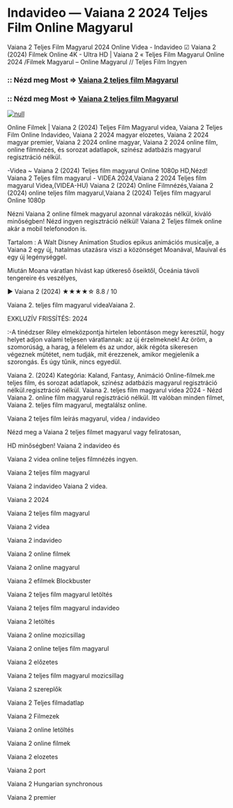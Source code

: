 # Indavideo — Vaiana 2 2024 Teljes Film Online Magyarul

Vaiana 2 Teljes Film Magyarul 2024 Online Videa - Indavideo ☑ Vaiana 2 (2024) Filmek Online 4K - Ultra HD | Vaiana 2 « Teljes Film Magyarul Online 2024 /Filmek Magyarul – Online Magyarul // Teljes Film Ingyen

### :: Nézd meg Most => [Vaiana 2 teljes film Magyarul](https://t.co/lIuTbfix1j)

### :: Nézd meg Most => [Vaiana 2 teljes film Magyarul](https://t.co/lIuTbfix1j)

[![null](https://static.wixstatic.com/media/855a25_043b5abeb4ae4d35ac003198e7fe56ed~mv2.gif)](https://t.co/lIuTbfix1j)

Online Filmek | Vaiana 2 (2024) Teljes Film Magyarul videa, Vaiana 2 Teljes Film Online Indavideo, Vaiana 2 2024 magyar elozetes, Vaiana 2 2024 magyar premier, Vaiana 2 2024 online magyar, Vaiana 2 2024 online film, online filmnézés, és sorozat adatlapok, színész adatbázis magyarul regisztráció nélkül.

-Videa ~ Vaiana 2 (2024) Teljes film magyarul Online 1080p HD,Nézd! Vaiana 2 Teljes film magyarul - VIDEA 2024,Vaiana 2 2024 Teljes film magyarul Videa,(VIDEA-HU) Vaiana 2 (2024) Online Filmnézés,Vaiana 2 (2024) online teljes film magyarul,Vaiana 2 (2024) Teljes film magyarul Online 1080p

Nézni Vaiana 2 online filmek magyarul azonnal várakozás nélkül, kiváló minőségben! Nézd ingyen regisztráció nélkül! Vaiana 2 Teljes filmek online akár a mobil telefonodon is.

Tartalom : A Walt Disney Animation Studios epikus animációs musicalje, a Vaiana 2 egy új, hatalmas utazásra viszi a közönséget Moanával, Mauival és egy új legénységgel.

Miután Moana váratlan hívást kap útkereső őseiktől, Óceánia távoli tengereire és veszélyes,

▶️ Vaiana 2 (2024) ★★★★☆ 8.8 / 10

Vaiana 2. teljes film magyarul videaVaiana 2.

EXKLUZÍV FRISSÍTÉS: 2024

:-A tinédzser Riley elmeközpontja hirtelen lebontáson megy keresztül, hogy helyet adjon valami teljesen váratlannak: az új érzelmeknek! Az öröm, a szomorúság, a harag, a félelem és az undor, akik régóta sikeresen végeznek műtétet, nem tudják, mit érezzenek, amikor megjelenik a szorongás. És úgy tűnik, nincs egyedül.

Vaiana 2. (2024) Kategória: Kaland, Fantasy, Animáció Online-filmek.me teljes film, és sorozat adatlapok, színész adatbázis magyarul regisztráció nélkül.regisztráció nélkül. Vaiana 2. teljes film magyarul videa 2024 - Nézd Vaiana 2. online film magyarul regisztráció nélkül. Itt valóban minden filmet, Vaiana 2. teljes film magyarul, megtalálsz online.

Vaiana 2 teljes film leírás magyarul, videa / indavideo

Nézd meg a Vaiana 2 teljes filmet magyarul vagy feliratosan, 

HD minőségben! Vaiana 2 indavideo és 

Vaiana 2 videa online teljes filmnézés ingyen. 

Vaiana 2 teljes film magyarul 

Vaiana 2 indavideo Vaiana 2 videa.

Vaiana 2 2024

Vaiana 2 teljes film magyarul

Vaiana 2 videa

Vaiana 2 indavideo

Vaiana 2 online filmek

Vaiana 2 online magyarul

Vaiana 2 efilmek Blockbuster

Vaiana 2 teljes film magyarul letöltés

Vaiana 2 teljes film magyarul indavideo

Vaiana 2 letöltés

Vaiana 2 online mozicsillag

Vaiana 2 online teljes film magyarul

Vaiana 2 előzetes

Vaiana 2 teljes film magyarul mozicsillag

Vaiana 2 szereplők

Vaiana 2 Teljes filmadatlap

Vaiana 2 Filmezek

Vaiana 2 online letöltés

Vaiana 2 online filmek

Vaiana 2 elozetes

Vaiana 2 port

Vaiana 2 Hungarian synchronous

Vaiana 2 premier
